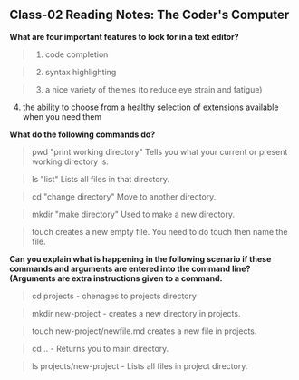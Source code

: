 ## Class-02 Reading Notes: The Coder's Computer

**What are four important features to look for in a text editor?**

>1. code completion

>2. syntax highlighting

>3. a nice variety of themes (to reduce eye strain and
fatigue)

4. the ability to choose from a healthy selection of
extensions available when you need them

**What do the following commands do?**

>pwd "print working directory" Tells you what your current or present working directory is.

>ls "list" Lists all files in that directory.

>cd "change directory" Move to another directory.

>mkdir "make directory" Used to make a new directory.

>touch creates a new empty file.  You need to do touch then name the file.  

**Can you explain what is happening in the following scenario if these commands and arguments are entered into the command line? (Arguments are extra instructions given to a command.**

>cd projects - chenages to projects directory

>mkdir new-project - creates a new directory in projects.

>touch new-project/newfile.md creates a new file in projects.

>cd .. - Returns you to main directory.

>ls projects/new-project - Lists all files in project directory.
